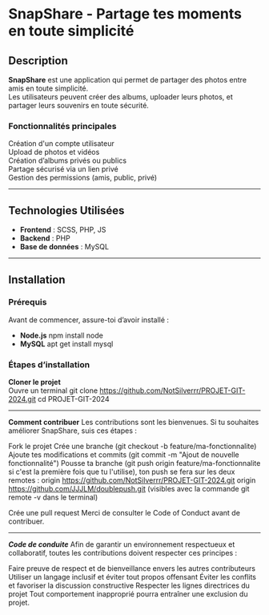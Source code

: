 # SnapShare - Partage tes moments en toute simplicité

## Description

**SnapShare** est une application qui permet de partager des photos entre amis en toute simplicité.  
Les utilisateurs peuvent créer des albums, uploader leurs photos, et partager leurs souvenirs en toute sécurité.

### Fonctionnalités principales

Création d'un compte utilisateur  
Upload de photos et vidéos  
Création d’albums privés ou publics  
Partage sécurisé via un lien privé  
Gestion des permissions (amis, public, privé)

---

## Technologies Utilisées

- **Frontend** : SCSS, PHP, JS
- **Backend** : PHP
- **Base de données** : MySQL

---

## Installation

### Prérequis

Avant de commencer, assure-toi d’avoir installé :

- **Node.js** npm install node
- **MySQL** apt get install mysql

### Étapes d’installation

**Cloner le projet**  
Ouvre un terminal
git clone https://github.com/NotSilverrr/PROJET-GIT-2024.git
cd PROJET-GIT-2024

---

**Comment contribuer**
Les contributions sont les bienvenues. Si tu souhaites améliorer SnapShare, suis ces étapes :

Fork le projet
Crée une branche (git checkout -b feature/ma-fonctionnalite)
Ajoute tes modifications et commits (git commit -m "Ajout de nouvelle fonctionnalité")
Pousse ta branche (git push origin feature/ma-fonctionnalite si c'est la première fois que tu l'utilise), ton push se fera sur les deux remotes :
origin https://github.com/NotSilverrr/PROJET-GIT-2024.git
origin https://github.com/JJJLM/doublepush.git
(visibles avec la commande git remote -v dans le terminal)

Crée une pull request
Merci de consulter le Code of Conduct avant de contribuer.

---

**_Code de conduite_**
Afin de garantir un environnement respectueux et collaboratif, toutes les contributions doivent respecter ces principes :

Faire preuve de respect et de bienveillance envers les autres contributeurs
Utiliser un langage inclusif et éviter tout propos offensant
Éviter les conflits et favoriser la discussion constructive
Respecter les lignes directrices du projet
Tout comportement inapproprié pourra entraîner une exclusion du projet.
